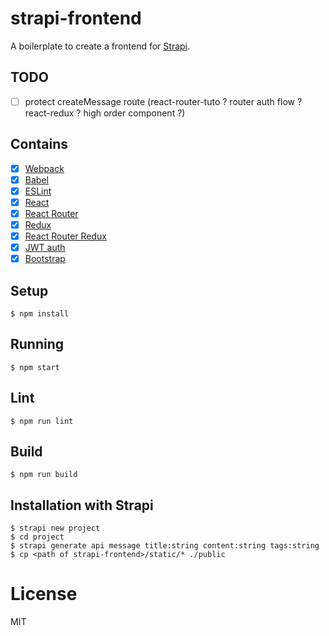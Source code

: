 # strapi-frontend

A boilerplate to create a frontend for [Strapi](http://strapi.io/).

## TODO

- [ ] protect createMessage route (react-router-tuto ? router auth flow ? react-redux ? high order component ?)

## Contains

- [x] [Webpack](https://webpack.github.io)
- [x] [Babel](https://babeljs.io/)
- [x] [ESLint](http://eslint.org/)
- [x] [React](https://facebook.github.io/react/)
- [x] [React Router](https://github.com/reactjs/react-router)
- [x] [Redux](https://github.com/reactjs/redux)
- [x] [React Router Redux](https://github.com/reactjs/react-router-redux)
- [x] [JWT auth](https://jwt.io/)
- [x] [Bootstrap](http://getbootstrap.com/)

## Setup

```
$ npm install
```

## Running

```
$ npm start
```
## Lint

```
$ npm run lint
```

## Build

```
$ npm run build
```

## Installation with Strapi

```
$ strapi new project
$ cd project
$ strapi generate api message title:string content:string tags:string
$ cp <path of strapi-frontend>/static/* ./public
```

# License

MIT
